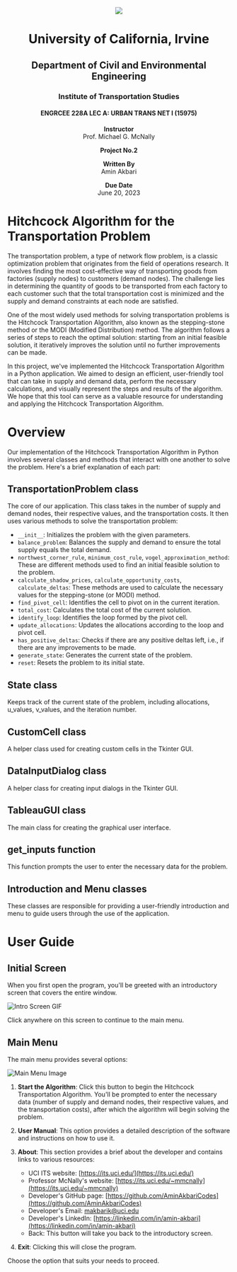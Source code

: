 <p align="center">
  <img src="https://github.com/AminAkbariCodes/Hitchcock-Algorithm-for-the-Transportation-Problem/assets/132245731/91883895-9c3b-43db-8054-ee7dd802de8b">
</p>

<h1 align="center">University of California, Irvine</h1>
<h2 align="center">Department of Civil and Environmental Engineering</h2>
<h3 align="center">Institute of Transportation Studies</h3>

<h4 align="center">ENGRCEE 228A LEC A: URBAN TRANS NET I (15975)</h4>

<p align="center">
  <strong>Instructor</strong><br>
  Prof. Michael G. McNally
</p>

<p align="center">
  <strong>Project No.2</strong>
</p>

<p align="center">
  <strong>Written By</strong><br>
  Amin Akbari
</p>

<p align="center">
  <strong>Due Date</strong><br>
  June 20, 2023
</p>

# Hitchcock Algorithm for the Transportation Problem

The transportation problem, a type of network flow problem, is a classic optimization problem that originates from the field of operations research. It involves finding the most cost-effective way of transporting goods from factories (supply nodes) to customers (demand nodes). The challenge lies in determining the quantity of goods to be transported from each factory to each customer such that the total transportation cost is minimized and the supply and demand constraints at each node are satisfied.

One of the most widely used methods for solving transportation problems is the Hitchcock Transportation Algorithm, also known as the stepping-stone method or the MODI (Modified Distribution) method. The algorithm follows a series of steps to reach the optimal solution: starting from an initial feasible solution, it iteratively improves the solution until no further improvements can be made.

In this project, we've implemented the Hitchcock Transportation Algorithm in a Python application. We aimed to design an efficient, user-friendly tool that can take in supply and demand data, perform the necessary calculations, and visually represent the steps and results of the algorithm. We hope that this tool can serve as a valuable resource for understanding and applying the Hitchcock Transportation Algorithm.

# Overview

Our implementation of the Hitchcock Transportation Algorithm in Python involves several classes and methods that interact with one another to solve the problem. Here's a brief explanation of each part:

## TransportationProblem class

The core of our application. This class takes in the number of supply and demand nodes, their respective values, and the transportation costs. It then uses various methods to solve the transportation problem:


- `__init__`: Initializes the problem with the given parameters.
- `balance_problem`: Balances the supply and demand to ensure the total supply equals the total demand.
- `northwest_corner_rule`, `minimum_cost_rule`, `vogel_approximation_method`: These are different methods used to find an initial feasible solution to the problem.
- `calculate_shadow_prices`, `calculate_opportunity_costs`, `calculate_deltas`: These methods are used to calculate the necessary values for the stepping-stone (or MODI) method.
- `find_pivot_cell`: Identifies the cell to pivot on in the current iteration.
- `total_cost`: Calculates the total cost of the current solution.
- `identify_loop`: Identifies the loop formed by the pivot cell.
- `update_allocations`: Updates the allocations according to the loop and pivot cell.
- `has_positive_deltas`: Checks if there are any positive deltas left, i.e., if there are any improvements to be made.
- `generate_state`: Generates the current state of the problem.
- `reset`: Resets the problem to its initial state.

## State class

Keeps track of the current state of the problem, including allocations, u_values, v_values, and the iteration number.


## CustomCell class

A helper class used for creating custom cells in the Tkinter GUI. 


## DataInputDialog class

A helper class for creating input dialogs in the Tkinter GUI. 


## TableauGUI class

The main class for creating the graphical user interface. 


## get_inputs function

This function prompts the user to enter the necessary data for the problem.

## Introduction and Menu classes

These classes are responsible for providing a user-friendly introduction and menu to guide users through the use of the application.


# User Guide

## Initial Screen

When you first open the program, you'll be greeted with an introductory screen that covers the entire window.

![Intro Screen GIF](https://github.com/AminAkbariCodes/Hitchcock-Algorithm-for-the-Transportation-Problem/assets/132245731/af8c0170-864a-4c7b-b6af-f45b610083d5)

Click anywhere on this screen to continue to the main menu.

## Main Menu

The main menu provides several options:

![Main Menu Image](link_to_main_menu_image)

1. **Start the Algorithm**: Click this button to begin the Hitchcock Transportation Algorithm. You'll be prompted to enter the necessary data (number of supply and demand nodes, their respective values, and the transportation costs), after which the algorithm will begin solving the problem.

2. **User Manual**: This option provides a detailed description of the software and instructions on how to use it.

3. **About**: This section provides a brief about the developer and contains links to various resources:
   - UCI ITS website: [https://its.uci.edu/](https://its.uci.edu/)
   - Professor McNally's website: [https://its.uci.edu/~mmcnally](https://its.uci.edu/~mmcnally)
   - Developer's GitHub page: [https://github.com/AminAkbariCodes](https://github.com/AminAkbariCodes)
   - Developer's Email: [makbarik@uci.edu](mailto:makbarik@uci.edu)
   - Developer's LinkedIn: [https://linkedin.com/in/amin-akbari](https://linkedin.com/in/amin-akbari)
   - Back: This button will take you back to the introductory screen. 

4. **Exit**: Clicking this will close the program.

Choose the option that suits your needs to proceed.
